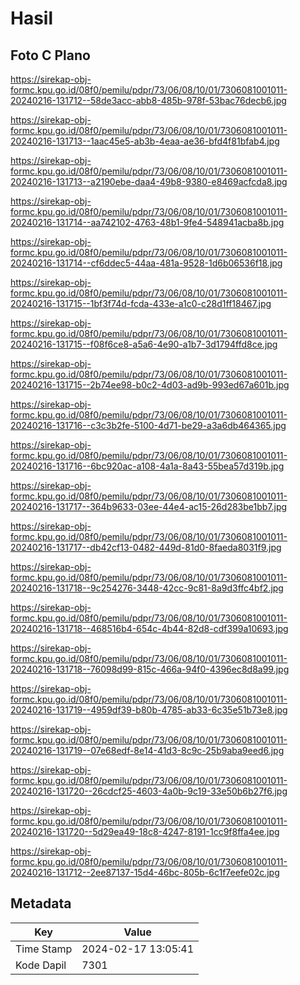 # Hasil

## Foto C Plano

https://sirekap-obj-formc.kpu.go.id/08f0/pemilu/pdpr/73/06/08/10/01/7306081001011-20240216-131712--58de3acc-abb8-485b-978f-53bac76decb6.jpg

https://sirekap-obj-formc.kpu.go.id/08f0/pemilu/pdpr/73/06/08/10/01/7306081001011-20240216-131713--1aac45e5-ab3b-4eaa-ae36-bfd4f81bfab4.jpg

https://sirekap-obj-formc.kpu.go.id/08f0/pemilu/pdpr/73/06/08/10/01/7306081001011-20240216-131713--a2190ebe-daa4-49b8-9380-e8469acfcda8.jpg

https://sirekap-obj-formc.kpu.go.id/08f0/pemilu/pdpr/73/06/08/10/01/7306081001011-20240216-131714--aa742102-4763-48b1-9fe4-548941acba8b.jpg

https://sirekap-obj-formc.kpu.go.id/08f0/pemilu/pdpr/73/06/08/10/01/7306081001011-20240216-131714--cf6ddec5-44aa-481a-9528-1d6b06536f18.jpg

https://sirekap-obj-formc.kpu.go.id/08f0/pemilu/pdpr/73/06/08/10/01/7306081001011-20240216-131715--1bf3f74d-fcda-433e-a1c0-c28d1ff18467.jpg

https://sirekap-obj-formc.kpu.go.id/08f0/pemilu/pdpr/73/06/08/10/01/7306081001011-20240216-131715--f08f6ce8-a5a6-4e90-a1b7-3d1794ffd8ce.jpg

https://sirekap-obj-formc.kpu.go.id/08f0/pemilu/pdpr/73/06/08/10/01/7306081001011-20240216-131715--2b74ee98-b0c2-4d03-ad9b-993ed67a601b.jpg

https://sirekap-obj-formc.kpu.go.id/08f0/pemilu/pdpr/73/06/08/10/01/7306081001011-20240216-131716--c3c3b2fe-5100-4d71-be29-a3a6db464365.jpg

https://sirekap-obj-formc.kpu.go.id/08f0/pemilu/pdpr/73/06/08/10/01/7306081001011-20240216-131716--6bc920ac-a108-4a1a-8a43-55bea57d319b.jpg

https://sirekap-obj-formc.kpu.go.id/08f0/pemilu/pdpr/73/06/08/10/01/7306081001011-20240216-131717--364b9633-03ee-44e4-ac15-26d283be1bb7.jpg

https://sirekap-obj-formc.kpu.go.id/08f0/pemilu/pdpr/73/06/08/10/01/7306081001011-20240216-131717--db42cf13-0482-449d-81d0-8faeda8031f9.jpg

https://sirekap-obj-formc.kpu.go.id/08f0/pemilu/pdpr/73/06/08/10/01/7306081001011-20240216-131718--9c254276-3448-42cc-9c81-8a9d3ffc4bf2.jpg

https://sirekap-obj-formc.kpu.go.id/08f0/pemilu/pdpr/73/06/08/10/01/7306081001011-20240216-131718--468516b4-654c-4b44-82d8-cdf399a10693.jpg

https://sirekap-obj-formc.kpu.go.id/08f0/pemilu/pdpr/73/06/08/10/01/7306081001011-20240216-131718--76098d99-815c-466a-94f0-4396ec8d8a99.jpg

https://sirekap-obj-formc.kpu.go.id/08f0/pemilu/pdpr/73/06/08/10/01/7306081001011-20240216-131719--4959df39-b80b-4785-ab33-6c35e51b73e8.jpg

https://sirekap-obj-formc.kpu.go.id/08f0/pemilu/pdpr/73/06/08/10/01/7306081001011-20240216-131719--07e68edf-8e14-41d3-8c9c-25b9aba9eed6.jpg

https://sirekap-obj-formc.kpu.go.id/08f0/pemilu/pdpr/73/06/08/10/01/7306081001011-20240216-131720--26cdcf25-4603-4a0b-9c19-33e50b6b27f6.jpg

https://sirekap-obj-formc.kpu.go.id/08f0/pemilu/pdpr/73/06/08/10/01/7306081001011-20240216-131720--5d29ea49-18c8-4247-8191-1cc9f8ffa4ee.jpg

https://sirekap-obj-formc.kpu.go.id/08f0/pemilu/pdpr/73/06/08/10/01/7306081001011-20240216-131712--2ee87137-15d4-46bc-805b-6c1f7eefe02c.jpg


## Metadata

| Key        | Value               |
| ---------- | ------------------- |
| Time Stamp | 2024-02-17 13:05:41 |
| Kode Dapil | 7301                |



